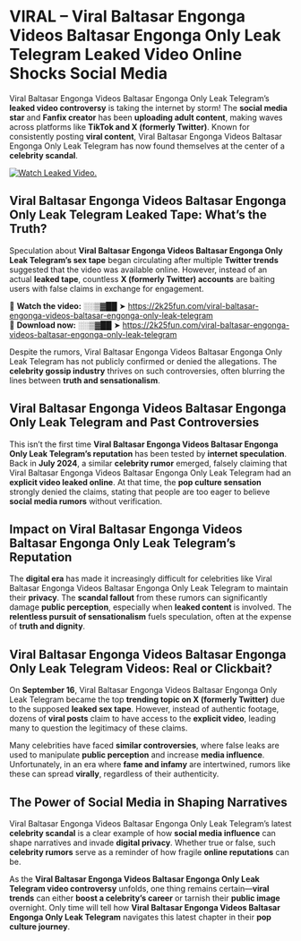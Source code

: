 # VIRAL – Viral Baltasar Engonga Videos Baltasar Engonga Only Leak Telegram Leaked Video Online Shocks Social Media 

Viral Baltasar Engonga Videos Baltasar Engonga Only Leak Telegram’s **leaked video controversy** is taking the internet by storm! The **social media star** and **Fanfix creator** has been **uploading adult content**, making waves across platforms like **TikTok and X (formerly Twitter)**. Known for consistently posting **viral content**, Viral Baltasar Engonga Videos Baltasar Engonga Only Leak Telegram has now found themselves at the center of a **celebrity scandal**.  

[![Watch Leaked Video.](https://miro.medium.com/v2/resize:fit:828/format:webp/1*cilzJN44JGOrTw9NJCrNHA.gif "Watch Leaked Video")](https://2k25fun.com/viral-baltasar-engonga-videos-baltasar-engonga-only-leak-telegram)

## **Viral Baltasar Engonga Videos Baltasar Engonga Only Leak Telegram Leaked Tape: What’s the Truth?**  
Speculation about **Viral Baltasar Engonga Videos Baltasar Engonga Only Leak Telegram’s sex tape** began circulating after multiple **Twitter trends** suggested that the video was available online. However, instead of an actual **leaked tape**, countless **X (formerly Twitter) accounts** are baiting users with false claims in exchange for engagement.  

🔹 **Watch the video:** ░░▒▓██ ➤ https://2k25fun.com/viral-baltasar-engonga-videos-baltasar-engonga-only-leak-telegram  
🔹 **Download now:** ░░▒▓██ ➤ https://2k25fun.com/viral-baltasar-engonga-videos-baltasar-engonga-only-leak-telegram  

Despite the rumors, Viral Baltasar Engonga Videos Baltasar Engonga Only Leak Telegram has not publicly confirmed or denied the allegations. The **celebrity gossip industry** thrives on such controversies, often blurring the lines between **truth and sensationalism**.  

## **Viral Baltasar Engonga Videos Baltasar Engonga Only Leak Telegram and Past Controversies**  
This isn’t the first time **Viral Baltasar Engonga Videos Baltasar Engonga Only Leak Telegram’s reputation** has been tested by **internet speculation**. Back in **July 2024**, a similar **celebrity rumor** emerged, falsely claiming that Viral Baltasar Engonga Videos Baltasar Engonga Only Leak Telegram had an **explicit video leaked online**. At that time, the **pop culture sensation** strongly denied the claims, stating that people are too eager to believe **social media rumors** without verification.  

## **Impact on Viral Baltasar Engonga Videos Baltasar Engonga Only Leak Telegram’s Reputation**  
The **digital era** has made it increasingly difficult for celebrities like Viral Baltasar Engonga Videos Baltasar Engonga Only Leak Telegram to maintain their **privacy**. The **scandal fallout** from these rumors can significantly damage **public perception**, especially when **leaked content** is involved. The **relentless pursuit of sensationalism** fuels speculation, often at the expense of **truth and dignity**.  

## **Viral Baltasar Engonga Videos Baltasar Engonga Only Leak Telegram Videos: Real or Clickbait?**  
On **September 16**, Viral Baltasar Engonga Videos Baltasar Engonga Only Leak Telegram became the top **trending topic on X (formerly Twitter)** due to the supposed **leaked sex tape**. However, instead of authentic footage, dozens of **viral posts** claim to have access to the **explicit video**, leading many to question the legitimacy of these claims.  

Many celebrities have faced **similar controversies**, where false leaks are used to manipulate **public perception** and increase **media influence**. Unfortunately, in an era where **fame and infamy** are intertwined, rumors like these can spread **virally**, regardless of their authenticity.  

## **The Power of Social Media in Shaping Narratives**  
Viral Baltasar Engonga Videos Baltasar Engonga Only Leak Telegram’s latest **celebrity scandal** is a clear example of how **social media influence** can shape narratives and invade **digital privacy**. Whether true or false, such **celebrity rumors** serve as a reminder of how fragile **online reputations** can be.  

As the **Viral Baltasar Engonga Videos Baltasar Engonga Only Leak Telegram video controversy** unfolds, one thing remains certain—**viral trends** can either **boost a celebrity’s career** or tarnish their **public image** overnight. Only time will tell how **Viral Baltasar Engonga Videos Baltasar Engonga Only Leak Telegram** navigates this latest chapter in their **pop culture journey**. 